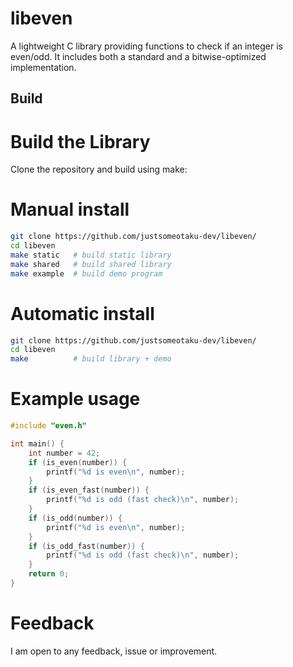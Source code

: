 # libeven
A lightweight C library providing functions to check if an integer is even/odd. It includes both a standard and a bitwise-optimized implementation.
## Build
# Build the Library
Clone the repository and build using make:
# Manual install
```bash
git clone https://github.com/justsomeotaku-dev/libeven/
cd libeven
make static   # build static library
make shared   # build shared library
make example  # build demo program
```
# Automatic install
```bash
git clone https://github.com/justsomeotaku-dev/libeven/
cd libeven
make          # build library + demo
```
# Example usage
```C
#include "even.h"

int main() {
    int number = 42;
    if (is_even(number)) {
        printf("%d is even\n", number);
    }
    if (is_even_fast(number)) {
        printf("%d is odd (fast check)\n", number);
    }
    if (is_odd(number)) {
        printf("%d is even\n", number);
    }
    if (is_odd_fast(number)) {
        printf("%d is odd (fast check)\n", number);
    }
    return 0;
}
```
# Feedback
I am open to any feedback, issue or improvement. 
